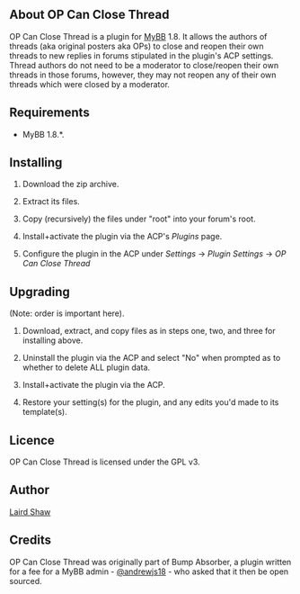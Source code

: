 ## About OP Can Close Thread

OP Can Close Thread is a plugin for [MyBB](https://mybb.com/) 1.8. It allows the authors of threads (aka original posters aka OPs) to close and reopen their own threads to new replies in forums stipulated in the plugin's ACP settings. Thread authors do not need to be a moderator to close/reopen their own threads in those forums, however, they may not reopen any of their own threads which were closed by a moderator.

## Requirements

* MyBB 1.8.*.

## Installing

1. Download the zip archive.

2. Extract its files.

3. Copy (recursively) the files under "root" into your forum's root.

4. Install+activate the plugin via the ACP's _Plugins_ page.

5. Configure the plugin in the ACP under _Settings_ -> _Plugin Settings_ -> _OP Can Close Thread_

## Upgrading

(Note: order is important here).

1. Download, extract, and copy files as in steps one, two, and three for installing above.

2. Uninstall the plugin via the ACP and select "No" when prompted as to whether to delete ALL plugin data.

3. Install+activate the plugin via the ACP.

4. Restore your setting(s) for the plugin, and any edits you'd made to its template(s).

## Licence

OP Can Close Thread is licensed under the GPL v3.

## Author

[Laird Shaw](https://creativeandcritical.net/)

## Credits

OP Can Close Thread was originally part of Bump Absorber, a plugin written for a fee for a MyBB admin - [@andrewjs18](https://github.com/andrewjs18) - who asked that it then be open sourced.